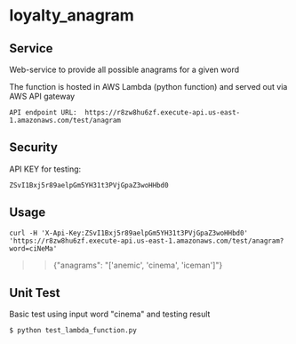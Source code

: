 # loyalty_anagram

## Service

Web-service to provide all possible anagrams for a given word

The function is hosted in AWS Lambda (python function) and served out via AWS API gateway

    API endpoint URL:  https://r8zw8hu6zf.execute-api.us-east-1.amazonaws.com/test/anagram

## Security

API KEY for testing:  

    ZSvI1Bxj5r89aelpGm5YH31t3PVjGpaZ3woHHbd0

## Usage

    curl -H 'X-Api-Key:ZSvI1Bxj5r89aelpGm5YH31t3PVjGpaZ3woHHbd0' 'https://r8zw8hu6zf.execute-api.us-east-1.amazonaws.com/test/anagram?word=ciNeMa'
>
>>{"anagrams": "['anemic', 'cinema', 'iceman']"}

## Unit Test

Basic test using input word "cinema" and testing result

    $ python test_lambda_function.py
    

